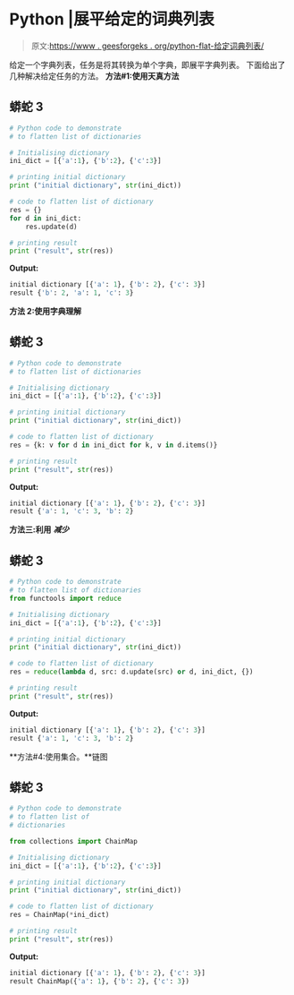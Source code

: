 # Python |展平给定的词典列表

> 原文:[https://www . geesforgeks . org/python-flat-给定词典列表/](https://www.geeksforgeeks.org/python-flatten-given-list-of-dictionaries/)

给定一个字典列表，任务是将其转换为单个字典，即展平字典列表。
下面给出了几种解决给定任务的方法。
**方法#1:使用天真方法**

## 蟒蛇 3

```py
# Python code to demonstrate
# to flatten list of dictionaries

# Initialising dictionary
ini_dict = [{'a':1}, {'b':2}, {'c':3}]

# printing initial dictionary
print ("initial dictionary", str(ini_dict))

# code to flatten list of dictionary
res = {}
for d in ini_dict:
    res.update(d)

# printing result
print ("result", str(res))
```

**Output:** 

```py
initial dictionary [{'a': 1}, {'b': 2}, {'c': 3}]
result {'b': 2, 'a': 1, 'c': 3}
```

**方法 2:使用字典理解**

## 蟒蛇 3

```py
# Python code to demonstrate
# to flatten list of dictionaries

# Initialising dictionary
ini_dict = [{'a':1}, {'b':2}, {'c':3}]

# printing initial dictionary
print ("initial dictionary", str(ini_dict))

# code to flatten list of dictionary
res = {k: v for d in ini_dict for k, v in d.items()}

# printing result
print ("result", str(res))
```

**Output:** 

```py
initial dictionary [{'a': 1}, {'b': 2}, {'c': 3}]
result {'a': 1, 'c': 3, 'b': 2}
```

**方法三:利用** ***减少***

## 蟒蛇 3

```py
# Python code to demonstrate
# to flatten list of dictionaries
from functools import reduce

# Initialising dictionary
ini_dict = [{'a':1}, {'b':2}, {'c':3}]

# printing initial dictionary
print ("initial dictionary", str(ini_dict))

# code to flatten list of dictionary
res = reduce(lambda d, src: d.update(src) or d, ini_dict, {})

# printing result
print ("result", str(res))
```

**Output:** 

```py
initial dictionary [{'a': 1}, {'b': 2}, {'c': 3}]
result {'a': 1, 'c': 3, 'b': 2}
```

**方法#4:使用集合。**链图

## 蟒蛇 3

```py
# Python code to demonstrate
# to flatten list of
# dictionaries

from collections import ChainMap

# Initialising dictionary
ini_dict = [{'a':1}, {'b':2}, {'c':3}]

# printing initial dictionary
print ("initial dictionary", str(ini_dict))

# code to flatten list of dictionary
res = ChainMap(*ini_dict)

# printing result
print ("result", str(res))
```

**Output:** 

```py
initial dictionary [{'a': 1}, {'b': 2}, {'c': 3}]
result ChainMap({'a': 1}, {'b': 2}, {'c': 3})
```